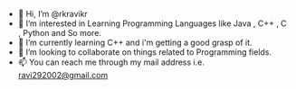 - 👋 Hi, I’m @rkravikr
- 👀 I’m interested in Learning Programming Languages like Java , C++ , C , Python and So more.
- 🌱 I’m currently learning C++ and i'm getting a good grasp of it.
- 💞️ I’m looking to collaborate on things related to Programming fields.
- 📫 You can reach me through my mail address
      i.e. ravi292002@gmail.com

<!---
rkravikr/rkravikr is a ✨ special ✨ repository because its `README.md` (this file) appears on your GitHub profile.
You can click the Preview link to take a look at your changes.
--->
